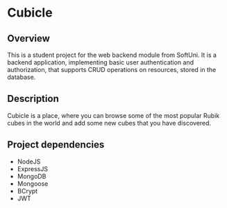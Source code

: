 # Cubicle

## Overview
This is a student project for the web backend module from SoftUni. It is a backend application, implementing basic user authentication and authorization, that supports CRUD operations on resources, stored in the database.

## Description
Cubicle is a place, where you can browse some of the most popular Rubik cubes in the world and add some new cubes that you have discovered.

## Project dependencies
- NodeJS
- ExpressJS
- MongoDB
- Mongoose
- BCrypt
- JWT